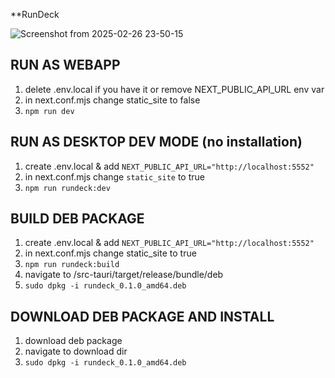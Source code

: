 **RunDeck

![Screenshot from 2025-02-26 23-50-15](https://github.com/user-attachments/assets/3d6e0403-37f8-4d4c-a3bc-cbf62581bf5b)

## RUN AS WEBAPP
1) delete .env.local if you have it or remove NEXT_PUBLIC_API_URL env var
2) in next.conf.mjs change static_site to false
2) ```npm run dev```

## RUN AS DESKTOP DEV MODE (no installation)
1) create .env.local & add ```NEXT_PUBLIC_API_URL="http://localhost:5552"```
2) in next.conf.mjs change ```static_site``` to true
3) ```npm run rundeck:dev```

## BUILD DEB PACKAGE
1) create .env.local & add ```NEXT_PUBLIC_API_URL="http://localhost:5552"```
2) in next.conf.mjs change static_site to true
3) ```npm run rundeck:build```
4) navigate to /src-tauri/target/release/bundle/deb
5) ```sudo dpkg -i rundeck_0.1.0_amd64.deb```

## DOWNLOAD DEB PACKAGE AND INSTALL
1) download deb package
2) navigate to download dir
3) ```sudo dpkg -i rundeck_0.1.0_amd64.deb```
